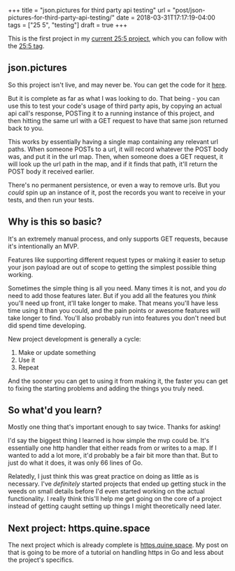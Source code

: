 +++
title = "json.pictures for third party api testing"
url = "post/json-pictures-for-third-party-api-testing/"
date = 2018-03-31T17:17:19-04:00
tags = ["25 5", "testing"]
draft = true
+++

This is the first project in my [current 25:5 project](/post/starting-25-5),
which you can follow with the [25:5 tag](/tags/25-5/).

## json.pictures

So this project isn't live, and may never be.
You can get the code for it [here](https://github.com/ifo/json.pictures).

But it is complete as far as what I was looking to do.
That being - you can use this to test your code's usage of third party apis, by
copying an actual api call's response, POSTing it to a running instance of this
project, and then hitting the same url with a GET request to have that same json
returned back to you.

This works by essentially having a single map containing any relevant url paths.
When someone POSTs to a url, it will record whatever the POST body was, and put
it in the url map.
Then, when someone does a GET request, it will look up the url path in the map,
and if it finds that path, it'll return the POST body it received earlier.

There's no permanent persistence, or even a way to remove urls.
But you _could_ spin up an instance of it, post the records you want to receive
in your tests, and then run your tests.

## Why is this so basic?

It's an extremely manual process, and only supports GET requests, because it's
intentionally an MVP.

Features like supporting different request types or making it easier to setup
your json payload are out of scope to getting the simplest possible thing
working.

Sometimes the simple thing is all you need.
Many times it is not, and you _do_ need to add those features later.
But if you add all the features you _think_ you'll need up front, it'll take
longer to make.
That means you'll have less time using it than you could, and the pain points or
awesome features will take longer to find.
You'll also probably run into features you don't need but did spend time
developing.

New project development is generally a cycle:

1. Make or update something
2. Use it
3. Repeat

And the sooner you can get to using it from making it, the faster you can get to
fixing the starting problems and adding the things you truly need.

## So what'd you learn?

Mostly one thing that's important enough to say twice.
Thanks for asking!

I'd say the biggest thing I learned is how simple the mvp could be.
It's essentially one http handler that either reads from or writes to a map.
If I wanted to add a lot more, it'd probably be a fair bit more than that.
But to just do what it does, it was only 66 lines of Go.

Relatedly, I just think this was great practice on doing as little as is
necessary.
I've _definitely_ started projects that ended up getting stuck in the weeds on
small details before I'd even started working on the actual functionality.
I really think this'll help me get going on the core of a project
instead of getting caught setting up things I might theoretically need later.

## Next project: https.quine.space

The next project which is already complete is
[https.quine.space](https://https.quine.space).
My post on that is going to be more of a tutorial on handling https in Go and
less about the project's specifics.
